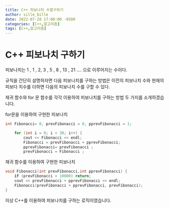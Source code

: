 ```yaml
---
title: C++ 피보나치 수열구하기
author: sille_bille
date: 2022-07-28 17:00:00 -0500
categories: [C++,알고리즘]
tags: [C++,알고리즘]
---
```



# C++ 피보나치 구하기

피보나치는 1 , 1 , 2, 3 , 5 , 8 , 13 , 21 .... 으로 이루어지는 수이다.

규칙을 간단히 설명하자면 다음 피보나치를 구하는 방법은
이전의 피보나치 수와 현재의 피보다 치수를 더하면 다음의 피보나치 수를 구할 수 있다.

재귀 함수와 for 문 함수를 각각 이용하여 피보나치를 구하는 방법 두 가지를 소개하겠습니다.

for문을 이용하여 구현한 피보나치

```C++
int Fibonacci= 0, prevFibonacci = 0, pprevFibonacci = 1;

	for (int i = 0; i < 30; i++) {
		cout << Fibonacci << endl;
		Fibonacci = prevFibonacci + pprevFibonacci;
		pprevFibonacci= prevFibonacci ;
		prevFibonacci = Fibonacci ;
```

재귀 함수를 이용하여 구현한 피보나치

```C++
void Fibonacci(int prevFibonacci,int pprevFibonacci) {
	if (prevFibonacci > 10000) return;
	cout << prevFibonacci + pprevFibonacci << endl;
	Fibonacci(prevFibonacci + pprevFibonacci, prevFibonacci);
}
```

이상 C++를 이용하여 피보나치를 구하는 로직이였습니다.
